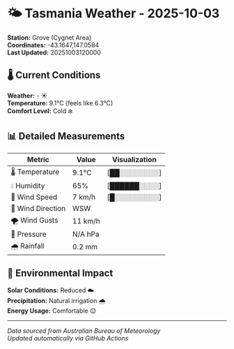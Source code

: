 # 🌤️ Tasmania Weather - 2025-10-03

**Station:** Grove (Cygnet Area)  
**Coordinates:** -43.1647,147.0584  
**Last Updated:** 20251003120000

## 🌡️ Current Conditions

**Weather:** - ☀️  
**Temperature:** 9.1°C (feels like 6.3°C)  
**Comfort Level:** Cold ❄️

## 📊 Detailed Measurements

| Metric | Value | Visualization |
|--------|-------|---------------|
| 🌡️ Temperature | 9.1°C | [██░░░░░░░░] |
| 💧 Humidity | 65% | [██████░░░░] |
| 💨 Wind Speed | 7 km/h | [█░░░░░░░░░] |
| 🧭 Wind Direction | WSW | |
| 🌪️ Wind Gusts | 11 km/h | |
| 🔽 Pressure | N/A hPa | |
| 🌧️ Rainfall | 0.2 mm | |

## 🌱 Environmental Impact

**Solar Conditions:** Reduced ☁️  
**Precipitation:** Natural irrigation 🌧️  
**Energy Usage:** Comfortable 😌

---
*Data sourced from Australian Bureau of Meteorology*  
*Updated automatically via GitHub Actions*
